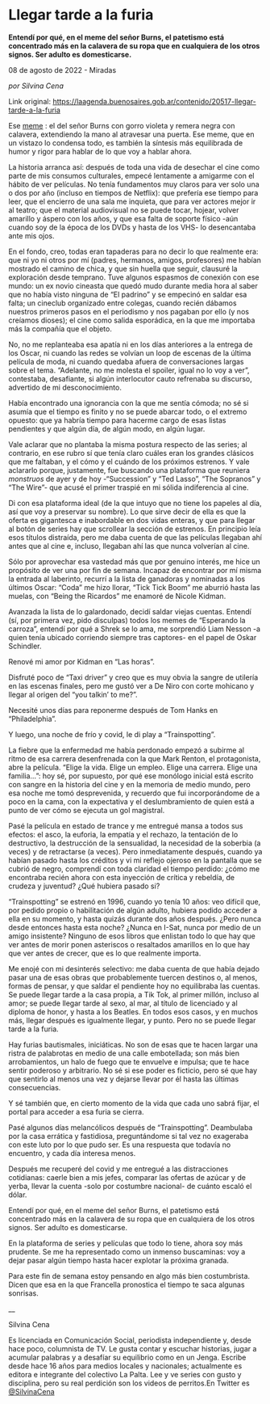# Llegar tarde a la furia

**Entendí por qué, en el meme del señor Burns, el patetismo está concentrado más en la calavera de su ropa que en cualquiera de los otros signos. Ser adulto es domesticarse.**

08 de agosto de 2022 - Miradas

_por Silvina Cena_

Link original: https://laagenda.buenosaires.gob.ar/contenido/20517-llegar-tarde-a-la-furia



Ese [meme](https://imgflip.com/meme/103242810/Mr-Burns-Outdated) : el del señor Burns con gorro violeta y remera negra con calavera, extendiendo la mano al atravesar una puerta. Ese meme, que en un vistazo lo condensa todo, es también la síntesis más equilibrada de humor y rigor para hablar de lo que voy a hablar ahora.




La historia arranca así: después de toda una vida de desechar el cine como parte de mis consumos culturales, empecé lentamente a amigarme con el hábito de ver películas. No tenía fundamentos muy claros para ver solo una o dos por año (incluso en tiempos de Netflix): que prefería ese tiempo para leer, que el encierro de una sala me inquieta, que para ver actores mejor ir al teatro; que el material audiovisual no se puede tocar, hojear, volver amarillo y áspero con los años, y que esa falta de soporte físico -aún cuando soy de la época de los DVDs y hasta de los VHS- lo desencantaba ante mis ojos.




En el fondo, creo, todas eran tapaderas para no decir lo que realmente era: que ni yo ni otros por mí (padres, hermanos, amigos, profesores) me habían mostrado el camino de chica, y que sin huella que seguir, clausuré la exploración desde temprano. Tuve algunos espasmos de conexión con ese mundo: un ex novio cineasta que quedó mudo durante media hora al saber que no había visto ninguna de “El padrino” y se empecinó en saldar esa falta; un cineclub organizado entre colegas, cuando recién dábamos nuestros primeros pasos en el periodismo y nos pagaban por ello (y nos creíamos dioses); el cine como salida esporádica, en la que me importaba más la compañía que el objeto.




No, no me replanteaba esa apatía ni en los días anteriores a la entrega de los Oscar, ni cuando las redes se volvían un loop de escenas de la última película de moda, ni cuando quedaba afuera de conversaciones largas sobre el tema. “Adelante, no me molesta el spoiler, igual no lo voy a ver”, contestaba, desafiante, si algún interlocutor cauto refrenaba su discurso, advertido de mi desconocimiento.




Había encontrado una ignorancia con la que me sentía cómoda; no sé si asumía que el tiempo es finito y no se puede abarcar todo, o el extremo opuesto: que ya habría tiempo para hacerme cargo de esas listas pendientes y que algún día, de algún modo, en algún lugar.




Vale aclarar que no plantaba la misma postura respecto de las series; al contrario, en ese rubro sí que tenía claro cuáles eran los grandes clásicos que me faltaban, y el cómo y el cuándo de los próximos estrenos. Y vale aclararlo porque, justamente, fue buscando una plataforma que reuniera *monstruos* de ayer y de hoy -“Succession” y “Ted Lasso”, “The Sopranos” y “The Wire”- que acusé el primer traspié en mi sólida indiferencia al cine.




Di con esa plataforma ideal (de la que intuyo que no tiene los papeles al día, así que voy a preservar su nombre). Lo que sirve decir de ella es que la oferta es gigantesca e inabordable en dos vidas enteras, y que para llegar al botón de series hay que scrollear la sección de estrenos. En principio leía esos títulos distraída, pero me daba cuenta de que las películas llegaban ahí antes que al cine e, incluso, llegaban ahí las que nunca volverían al cine.




Sólo por aprovechar esa vastedad más que por genuino interés, me hice un propósito de ver una por fin de semana. Incapaz de encontrar por mí misma la entrada al laberinto, recurrí a la lista de ganadoras y nominadas a los últimos Oscar: “Coda” me hizo llorar, “Tick Tick Boom” me aburrió hasta las muelas, con “Being the Ricardos” me enamoré de Nicole Kidman.




Avanzada la lista de lo galardonado, decidí saldar viejas cuentas. Entendí (sí, por primera vez, pido disculpas) todos los memes de “Esperando la carroza”, entendí por qué a Shrek se lo ama, me sorprendió Liam Nesson -a quien tenía ubicado corriendo siempre tras captores- en el papel de Oskar Schindler.




Renové mi amor por Kidman en “Las horas”.




Disfruté poco de “Taxi driver” y creo que es muy obvia la sangre de utilería en las escenas finales, pero me gustó ver a De Niro con corte mohicano y llegar al origen del “you talkin’ to me?”.




Necesité unos días para reponerme después de Tom Hanks en “Philadelphia”.




Y luego, una noche de frío y covid, le di play a “Trainspotting”.




La fiebre que la enfermedad me había perdonado empezó a subirme al ritmo de esa carrera desenfrenada con la que Mark Renton, el protagonista, abre la película. “Elige la vida. Elige un empleo. Elige una carrera. Elige una familia…”: hoy sé, por supuesto, por qué ese monólogo inicial está escrito con sangre en la historia del cine y en la memoria de medio mundo, pero esa noche me tomó desprevenida, y recuerdo que fui incorporándome de a poco en la cama, con la expectativa y el deslumbramiento de quien está a punto de ver cómo se ejecuta un gol magistral.




Pasé la película en estado de trance y me entregué mansa a todos sus efectos: el asco, la euforia, la empatía y el rechazo, la tentación de lo destructivo, la destrucción de la sensualidad, la necesidad de la soberbia (a veces) y de retractarse (a veces). Pero inmediatamente después, cuando ya habían pasado hasta los créditos y vi mi reflejo ojeroso en la pantalla que se cubrió de negro, comprendí con toda claridad el tiempo perdido: ¿cómo me encontraba recién ahora con esta inyección de crítica y rebeldía, de crudeza y juventud? ¿Qué hubiera pasado si?




“Trainspotting” se estrenó en 1996, cuando yo tenía 10 años: veo difícil que, por pedido propio o habilitación de algún adulto, hubiera podido acceder a ella en su momento, y hasta quizás durante dos años después. ¿Pero nunca desde entonces hasta esta noche? ¿Nunca en I-Sat, nunca por medio de un amigo insistente? Ninguno de esos libros que enlistan todo lo que hay que ver antes de morir ponen asteriscos o resaltados amarillos en lo que hay que ver antes de crecer, que es lo que realmente importa.




Me enojé con mi desinterés selectivo: me daba cuenta de que había dejado pasar una de esas obras que probablemente tuercen destinos o, al menos, formas de pensar, y que saldar el pendiente hoy no equilibraba las cuentas. Se puede llegar tarde a la casa propia, a Tik Tok, al primer millón, incluso al amor; se puede llegar tarde al sexo, al mar, al título de licenciado y al diploma de honor, y hasta a los Beatles. En todos esos casos, y en muchos más, llegar después es igualmente llegar, y punto. Pero no se puede llegar tarde a la furia.




Hay furias bautismales, iniciáticas. No son de esas que te hacen largar una ristra de palabrotas en medio de una calle embotellada; son más bien arrobamientos, un halo de fuego que te envuelve e impulsa; que te hace sentir poderoso y arbitrario. No sé si ese poder es ficticio, pero sé que hay que sentirlo al menos una vez y dejarse llevar por él hasta las últimas consecuencias.




Y sé también que, en cierto momento de la vida que cada uno sabrá fijar, el portal para acceder a esa furia se cierra.




Pasé algunos días melancólicos después de “Trainspotting”. Deambulaba por la casa errática y fastidiosa, preguntándome si tal vez no exageraba con este luto por lo que pudo ser. Es una respuesta que todavía no encuentro, y cada día interesa menos.




Después me recuperé del covid y me entregué a las distracciones cotidianas: caerle bien a mis jefes, comparar las ofertas de azúcar y de yerba, llevar la cuenta -solo por costumbre nacional- de cuánto escaló el dólar.




Entendí por qué, en el meme del señor Burns, el patetismo está concentrado más en la calavera de su ropa que en cualquiera de los otros signos. Ser adulto es domesticarse.




En la plataforma de series y películas que todo lo tiene, ahora soy más prudente. Se me ha representado como un inmenso buscaminas: voy a dejar pasar algún tiempo hasta hacer explotar la próxima granada.




Para este fin de semana estoy pensando en algo más bien costumbrista. Dicen que esa en la que Francella pronostica el tiempo te saca algunas sonrisas.




\_\_




Silvina Cena




Es licenciada en Comunicación Social, periodista independiente y, desde hace poco, columnista de TV. Le gusta contar y escuchar historias, jugar a acumular palabras y a desafíar su equilibrio como en un Jenga. Escribe desde hace 16 años para medios locales y nacionales; actualmente es editora e integrante del colectivo La Palta. Lee y ve series con gusto y disciplina, pero su real perdición son los videos de perritos.En Twitter es [@SilvinaCena](https://twitter.com/SilvinaCena)



